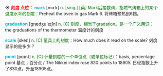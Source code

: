 ☀ <font color="red">**刻度 点位：**</font>
<font color="sky blue">**mark**</font> [mɑːk] 
<font color="rgb(227, 108, 9)">n. [sing.] [英] Mark后接数词，指燃气烤箱上的某个温度水平的刻度：</font>Preheat the oven to gas Mark 6. 将烤箱预热到6挡。

<font color="sky blue">**graduation**</font> [ɡrædӡu'eɪʃn] 
<font color="rgb(227, 108, 9)">n. [C] 刻度，相当于gradation。是一个广义用词：</font>the graduations of the thermometer 温度计的刻度
           
<font color="sky blue">**scale**</font> [skeɪl]
<font color="rgb(227, 108, 9)">n. [C] 量具上的刻度：</font>How much does it read on the scale? 刻度显示的是多少？

<font color="sky blue">**point**</font> [pɒɪnt] 
<font color="rgb(227, 108, 9)">n. [C] 计量刻度的一个单位点（或单位标记）：</font>basis, percentage point 基点；百分点 / The Nikkei index rose 830 points to 18905. 日经指数上升了830点，升至18905点。
